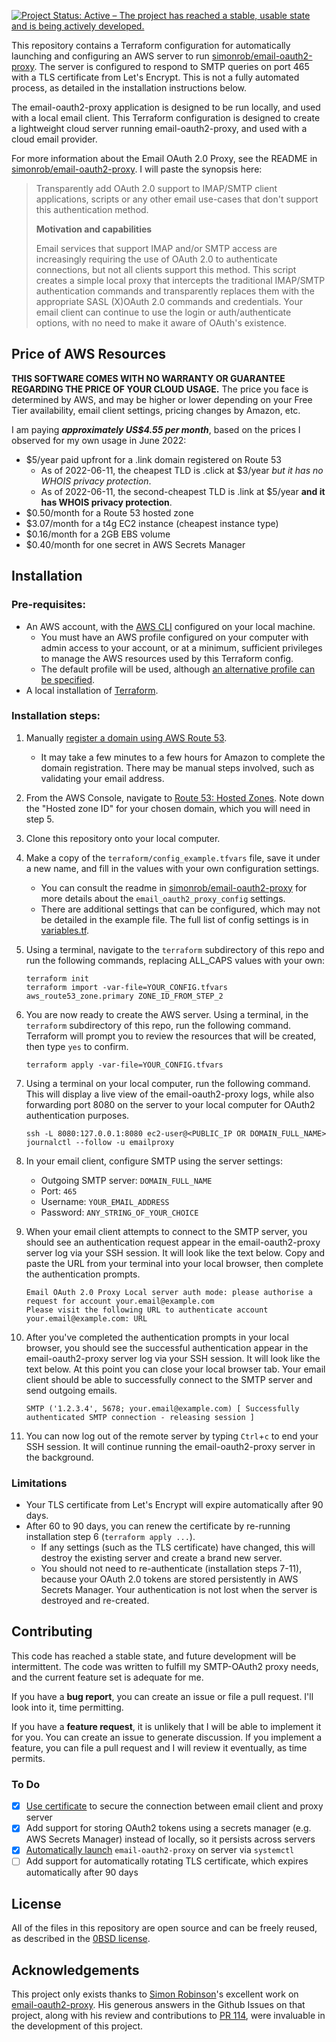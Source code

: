 [![Project Status: Active – The project has reached a stable, usable state and is being actively developed.](https://www.repostatus.org/badges/latest/active.svg)](https://www.repostatus.org/#active)

This repository contains a Terraform configuration for automatically launching and configuring an AWS server to run [simonrob/email-oauth2-proxy](https://github.com/simonrob/email-oauth2-proxy). The server is configured to respond to SMTP queries on port 465 with a TLS certificate from Let's Encrypt. This is not a fully automated process, as detailed in the installation instructions below.

The email-oauth2-proxy application is designed to be run locally, and used with a local email client. This Terraform configuration is designed to create a lightweight cloud server running email-oauth2-proxy, and used with a cloud email provider.

For more information about the Email OAuth 2.0 Proxy, see the README in [simonrob/email-oauth2-proxy](https://github.com/simonrob/email-oauth2-proxy#readme). I will paste the synopsis here:

> Transparently add OAuth 2.0 support to IMAP/SMTP client applications, scripts or any other email use-cases that don't support this authentication method.
> 
> **Motivation and capabilities**
> 
> Email services that support IMAP and/or SMTP access are increasingly requiring the use of OAuth 2.0 to authenticate connections, but not all clients support this method. This script creates a simple local proxy that intercepts the traditional IMAP/SMTP authentication commands and transparently replaces them with the appropriate SASL (X)OAuth 2.0 commands and credentials. Your email client can continue to use the login or auth/authenticate options, with no need to make it aware of OAuth's existence.

## Price of AWS Resources

**THIS SOFTWARE COMES WITH NO WARRANTY OR GUARANTEE REGARDING THE PRICE OF YOUR CLOUD USAGE.** The price you face is determined by AWS, and may be higher or lower depending on your Free Tier availability, email client settings, pricing changes by Amazon, etc.

I am paying ***approximately US$4.55 per month***, based on the prices I observed for my own usage in June 2022:
* $5/year paid upfront for a .link domain registered on Route 53
    * As of 2022-06-11, the cheapest TLD is .click at $3/year *but it has no WHOIS privacy protection*.
    * As of 2022-06-11, the second-cheapest TLD is .link at $5/year **and it has WHOIS privacy protection**.
* $0.50/month for a Route 53 hosted zone
* $3.07/month for a t4g EC2 instance (cheapest instance type)
* $0.16/month for a 2GB EBS volume
* $0.40/month for one secret in AWS Secrets Manager

## Installation

### Pre-requisites:

* An AWS account, with the [AWS CLI](https://aws.amazon.com/cli/) configured on your local machine.
    * You must have an AWS profile configured on your computer with admin access to your account, or at a minimum, sufficient privileges to manage the AWS resources used by this Terraform config.
    * The default profile will be used, although [an alternative profile can be specified](https://github.com/michaelstepner/email-oauth2-proxy-aws/blob/6c31fef7bbc091b1f756ce969fb60bb951786e29/terraform/variables.tf#L5).
* A local installation of [Terraform](https://www.terraform.io/downloads).

### Installation steps:

1. Manually [register a domain using AWS Route 53](https://us-east-1.console.aws.amazon.com/route53/home#DomainRegistration).
    * It may take a few minutes to a few hours for Amazon to complete the domain registration. There may be manual steps involved, such as validating your email address.

2. From the AWS Console, navigate to [Route 53: Hosted Zones](https://us-east-1.console.aws.amazon.com/route53/v2/hostedzones#). Note down the "Hosted zone ID" for your chosen domain, which you will need in step 5.

3. Clone this repository onto your local computer.

4. Make a copy of the `terraform/config_example.tfvars` file, save it under a new name, and fill in the values with your own configuration settings.
    * You can consult the readme in [simonrob/email-oauth2-proxy](https://github.com/simonrob/email-oauth2-proxy#readme) for more details about the `email_oauth2_proxy_config` settings.
    * There are additional settings that can be configured, which may not be detailed in the example file. The full list of config settings is in [variables.tf](https://github.com/michaelstepner/email-oauth2-proxy-aws/blob/main/terraform/variables.tf).
    
5. Using a terminal, navigate to the `terraform` subdirectory of this repo and run the following commands, replacing ALL_CAPS values with your own:
    ```
    terraform init
    terraform import -var-file=YOUR_CONFIG.tfvars aws_route53_zone.primary ZONE_ID_FROM_STEP_2
    ```

6. You are now ready to create the AWS server. Using a terminal, in the `terraform` subdirectory of this repo, run the following command. Terraform will prompt you to review the resources that will be created, then type `yes` to confirm.
    ```
    terraform apply -var-file=YOUR_CONFIG.tfvars
    ```

7. Using a terminal on your local computer, run the following command. This will display a live view of the email-oauth2-proxy logs, while also forwarding port 8080 on the server to your local computer for OAuth2 authentication purposes.
    ```
    ssh -L 8080:127.0.0.1:8080 ec2-user@<PUBLIC_IP OR DOMAIN_FULL_NAME> journalctl --follow -u emailproxy
    ```

8. In your email client, configure SMTP using the server settings:
    * Outgoing SMTP server: `DOMAIN_FULL_NAME`
    * Port: `465`
    * Username: `YOUR_EMAIL_ADDRESS`
    * Password: `ANY_STRING_OF_YOUR_CHOICE`

9. When your email client attempts to connect to the SMTP server, you should see an authentication request appear in the email-oauth2-proxy server log via your SSH session. It will look like the text below. Copy and paste the URL from your terminal into your local browser, then complete the authentication prompts.
    ```
    Email OAuth 2.0 Proxy Local server auth mode: please authorise a request for account your.email@example.com
    Please visit the following URL to authenticate account your.email@example.com: URL
    ```

10. After you've completed the authentication prompts in your local browser, you should see the successful authentication appear in the email-oauth2-proxy server log via your SSH session. It will look like the text below. At this point you can close your local browser tab. Your email client should be able to successfully connect to the SMTP server and send outgoing emails.
    ```
    SMTP ('1.2.3.4', 5678; your.email@example.com) [ Successfully authenticated SMTP connection - releasing session ]
    ```

11. You can now log out of the remote server by typing `Ctrl`+`c` to end your SSH session. It will continue running the email-oauth2-proxy server in the background.

### Limitations

* Your TLS certificate from Let's Encrypt will expire automatically after 90 days.
* After 60 to 90 days, you can renew the certificate by re-running installation step 6 (`terraform apply ...`).
    * If any settings (such as the TLS certificate) have changed, this will destroy the existing server and create a brand new server.
    * You should not need to re-authenticate (installation steps 7-11), because your OAuth 2.0 tokens are stored persistently in AWS Secrets Manager. Your authentication is not lost when the server is destroyed and re-created.

## Contributing

This code has reached a stable state, and future development will be intermittent. The code was written to fulfill my SMTP-OAuth2 proxy needs, and the current feature set is adequate for me.

If you have a **bug report**, you can create an issue or file a pull request. I'll look into it, time permitting.

If you have a **feature request**, it is unlikely that I will be able to implement it for you. You can create an issue to generate discussion. If you implement a feature, you can file a pull request and I will review it eventually, as time permits.

### To Do

- [x] [Use certificate](https://github.com/simonrob/email-oauth2-proxy/blob/b26c7b4d25f431e2a1ea12a30667cb9746401211/emailproxy.config#L28) to secure the connection between email client and proxy server
- [x] Add support for storing OAuth2 tokens using a secrets manager (e.g. AWS Secrets Manager) instead of locally, so it persists across servers
- [x] [Automatically launch](https://github.com/simonrob/email-oauth2-proxy/issues/2#issuecomment-839713677) `email-oauth2-proxy` on server via `systemctl`
- [ ] Add support for automatically rotating TLS certificate, which expires automatically after 90 days

## License

All of the files in this repository are open source and can be freely reused, as described in the [0BSD license](https://choosealicense.com/licenses/0bsd/).

## Acknowledgements

This project only exists thanks to [Simon Robinson](https://github.com/simonrob)'s excellent work on [email-oauth2-proxy](https://github.com/simonrob/email-oauth2-proxy). His generous answers in the Github Issues on that project, along with his review and contributions to [PR 114](https://github.com/simonrob/email-oauth2-proxy/pull/114), were invaluable in the development of this project.

